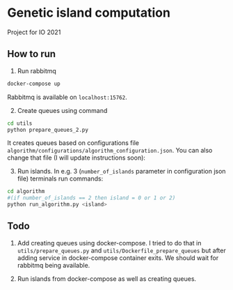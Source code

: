# Genetic island computation

Project for IO 2021

## How to run
1. Run rabbitmq
```bash
docker-compose up
```
Rabbitmq is available on `localhost:15762`.

2. Create queues using command
```bash
cd utils
python prepare_queues_2.py 
   ```
It creates queues based on configurations file
`algorithm/configurations/algorithm_configuration.json`.
   You can also change that file (I will update instructions soon):

3. Run islands. In e.g. 3 (`number_of_islands` parameter in configuration json file) terminals run commands:
```bash
cd algorithm
#(if number_of_islands == 2 then island = 0 or 1 or 2)
python run_algorithm.py <island> 
   ```

## Todo
1. Add creating queues using docker-compose. I tried to do that in 
`utils/prepare_queues.py` and `utils/Dockerfile_prepare_queues` but after
   adding service in docker-compose container exits. We should wait for rabbitmq being available.
   
2. Run islands from docker-compose as well as creating queues.
